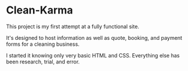 # Clean-Karma

This project is my first attempt at a fully functional site. 

It's designed to host information as well as quote, booking, and payment forms for a cleaning business.

I started it knowing only very basic HTML and CSS. Everything else has been research, trial, and error. 
